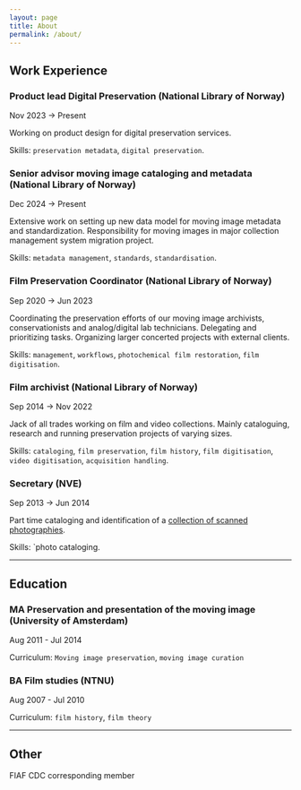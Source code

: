 ```yaml
---
layout: page
title: About
permalink: /about/
---
```


## **Work Experience**
### **Product lead Digital Preservation (National Library of Norway)** 

Nov 2023 -> Present

Working on product design for digital preservation services.

Skills: `preservation metadata`, `digital preservation`.


### **Senior advisor moving image cataloging and metadata (National Library of Norway)** 

Dec 2024 -> Present

Extensive work on setting up new data model for moving image metadata and standardization. Responsibility for moving images in major collection management system migration project. 

Skills: `metadata management`, `standards`, `standardisation`.


### **Film Preservation Coordinator (National Library of Norway)** 

Sep 2020 -> Jun 2023

Coordinating the preservation efforts of our moving image archivists, conservationists and analog/digital lab technicians. Delegating and prioritizing tasks. Organizing larger concerted projects with external clients.

Skills: `management`, `workflows`, `photochemical film restoration`, `film digitisation`.


### **Film archivist (National Library of Norway)** 

Sep 2014 -> Nov 2022

Jack of all trades working on film and video collections. Mainly cataloguing, research and running preservation projects of varying sizes.

Skills: `cataloging`, `film preservation`, `film history`, `film digitisation`, `video digitisation`, `acquisition handling`.


### **Secretary (NVE)** 

Sep 2013 -> Jun 2014

Part time cataloging and identification of a [collection of scanned photographies](https://digitaltmuseum.no/search/?aq=owner%3A%22NVE%22&q=NVE.UNV).

Skills: `photo cataloging.

---

## **Education**
###  MA Preservation and presentation of the moving image (University of Amsterdam)

Aug 2011 - Jul 2014 

Curriculum: `Moving image preservation`, `moving image curation`

### BA Film studies (NTNU)

Aug 2007 - Jul 2010  

Curriculum: `film history`, `film theory`

---

## **Other** 

FIAF CDC corresponding member


